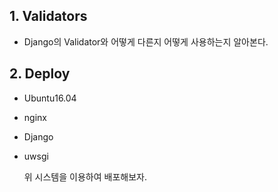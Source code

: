 ## 1. Validators

- Django의 Validator와 어떻게 다른지 어떻게 사용하는지 알아본다.



## 2. Deploy

- Ubuntu16.04

- nginx

- Django

- uwsgi

  위 시스템을 이용하여 배포해보자.


